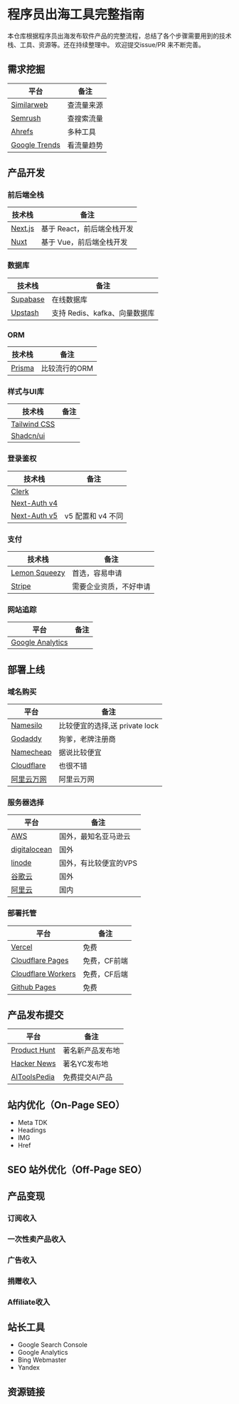 # 程序员出海工具完整指南

本仓库根据程序员出海发布软件产品的完整流程，总结了各个步骤需要用到的技术栈、工具、资源等。还在持续整理中。
欢迎提交issue/PR 来不断完善。



## 需求挖掘
| 平台 | 备注 |
| --- | --- |
| [Similarweb](https://www.similarweb.com/zh/) | 查流量来源  |
| [Semrush](https://zh.semrush.com/) | 查搜索流量  |
| [Ahrefs](https://ahrefs.com) | 多种工具  |
| [Google Trends](https://trends.google.com/trends/) | 看流量趋势  |



## 产品开发

### 前后端全栈

| 技术栈 | 备注|
| --- | --- |
| [Next.js](https://nextjs.org/) | 基于 React，前后端全栈开发 |
| [Nuxt](https://nuxt.com/) | 基于 Vue，前后端全栈开发|


### 数据库

| 技术栈 | 备注 |
| --- | --- |
| [Supabase](https://supabase.com/) |  在线数据库 |
| [Upstash](https://console.upstash.com) |  支持 Redis、kafka、向量数据库 |




### ORM

| 技术栈 | 备注 |
| --- | --- |
| [Prisma](https://prisma.io/) | 比较流行的ORM  |


### 样式与UI库

| 技术栈 | 备注 |
| --- | --- |
| [Tailwind CSS](https://tailwindcss.com/) | |
| [Shadcn/ui](https://ui.shadcn.com/) |  |



### 登录鉴权

| 技术栈 | 备注 |
| --- | --- |
| [Clerk](https://clerk.com/) | |
| [Next-Auth v4](https://next-auth.js.org/) | |
| [Next-Auth v5](https://authjs.dev/getting-started/introduction) | v5 配置和 v4 不同  |


### 支付

| 技术栈 | 备注 |
| --- | --- |
| [Lemon Squeezy](https://www.lemonsqueezy.com/) | 首选，容易申请 |
| [Stripe](https://stripe.com/) | 需要企业资质，不好申请 |


### 网站追踪

| 平台 | 备注 |
| --- | --- |
| [Google Analytics](https://analytics.google.com/analytics/web/) | |



## 部署上线

### 域名购买

| 平台 | 备注 |
| --- | --- |
| [Namesilo](https://www.namesilo.com/domain/search-domains?rid=668f472yd) | 比较便宜的选择,送 private lock |
| [Godaddy](https://www.godaddy.com/) | 狗爹，老牌注册商 |
| [Namecheap](https://www.namecheap.com/) | 据说比较便宜 |
| [Cloudflare](https://cloudflare.com/) | 也很不错 |
| [阿里云万网](https://wanwang.aliyun.com/domain) | 阿里云万网 |


### 服务器选择
| 平台 | 备注 |
| --- | --- |
| [AWS](https://aws.amazon.com/) | 国外，最知名亚马逊云 |
| [digitalocean](https://www.digitalocean.com/) | 国外 |
| [linode](https://www.linode.com/) | 国外，有比较便宜的VPS |
| [谷歌云](https://cloud.google.com/) | 国外 |
| [阿里云](https://aliyu.com/) | 国内 |


### 部署托管

| 平台 | 备注 |
| --- | --- |
| [Vercel](https://vercel.com/dashboard) | 免费 |
| [Cloudflare Pages](https://developers.cloudflare.com/pages/) | 免费，CF前端 |
| [Cloudflare Workers](https://developers.cloudflare.com/workers/) | 免费，CF后端 |
| [Github Pages](https://pages.github.com/) | 免费 |


## 产品发布提交

| 平台 | 备注 |
| --- | --- |
| [Product Hunt](https://www.producthunt.com/) | 著名新产品发布地 |
| [Hacker News](https://news.ycombinator.com/) | 著名YC发布地 |
| [AIToolsPedia](https://aitoolspedia.com/) | 免费提交AI产品 |


## 站内优化（On-Page SEO）
- Meta TDK
- Headings
- IMG
- Href

## SEO 站外优化（Off-Page SEO）


## 产品变现
### 订阅收入
### 一次性卖产品收入
### 广告收入
### 捐赠收入
### Affiliate收入

## 站长工具
- Google Search Console
- Google Analytics
- Bing Webmaster
- Yandex

## 资源链接


